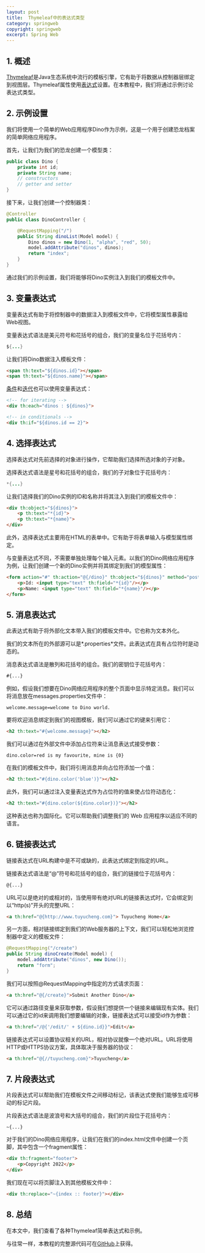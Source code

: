 ```yaml
---
layout: post
title:  Thymeleaf中的表达式类型
category: springweb
copyright: springweb
excerpt: Spring Web
---
```


## 1. 概述

[Thymeleaf](https://www.thymeleaf.org/)是Java生态系统中流行的模板引擎，它有助于将数据从控制器层绑定到视图层。Thymeleaf属性使用[表达式](https://www.baeldung.com/spring-thymeleaf-3-expressions)设置。在本教程中，我们将通过示例讨论表达式类型。

## 2. 示例设置

我们将使用一个简单的Web应用程序Dino作为示例，这是一个用于创建恐龙档案的简单网络应用程序。

首先，让我们为我们的恐龙创建一个模型类：

```java
public class Dino {
    private int id;
    private String name;
    // constructors   
    // getter and setter
}
```

接下来，让我们创建一个控制器类：

```java
@Controller
public class DinoController {

    @RequestMapping("/")
    public String dinoList(Model model) {
        Dino dinos = new Dino(1, "alpha", "red", 50);
        model.addAttribute("dinos", dinos);
        return "index";
    }
}
```

通过我们的示例设置，我们将能够将Dino实例注入到我们的模板文件中。

## 3. 变量表达式

变量表达式有助于将控制器中的数据注入到模板文件中，它将模型属性暴露给Web视图。

变量表达式语法是美元符号和花括号的组合，我们的变量名位于花括号内：

```java
${...}
```

让我们将Dino数据注入模板文件：

```html
<span th:text="${dinos.id}"></span> 
<span th:text="${dinos.name}"></span>
```

[条件](https://www.baeldung.com/spring-thymeleaf-conditionals)和[迭代](https://www.baeldung.com/thymeleaf-iteration)也可以使用变量表达式：

```html
<!-- for iterating -->
<div th:each="dinos : ${dinos}">

<!-- in conditionals -->
<div th:if="${dinos.id == 2}">
```

## 4. 选择表达式

选择表达式对先前选择的对象进行操作，它帮助我们选择所选对象的子对象。

选择表达式语法是星号和花括号的组合，我们的子对象位于花括号内：

```java
*{...}
```

让我们选择我们的Dino实例的ID和名称并将其注入到我们的模板文件中：

```html
<div th:object="${dinos}">
    <p th:text="*{id}">
    <p th:text="*{name}">
</div>
```

此外，选择表达式主要用在HTML的表单中。它有助于将表单输入与模型属性绑定。

与变量表达式不同，不需要单独处理每个输入元素。以我们的Dino网络应用程序为例，让我们创建一个新的Dino实例并将其绑定到我们的模型属性：

```html
<form action="#" th:action="@{/dino}" th:object="${dinos}" method="post">
    <p>Id: <input type="text" th:field="*{id}"/></p>
    <p>Name: <input type="text" th:field="*{name}"/></p>
</form>
```

## 5. 消息表达式

此表达式有助于将外部化文本带入我们的模板文件中。它也称为文本外化。

我们的文本所在的外部源可以是*.properties*文件。此表达式在具有占位符时是动态的。

消息表达式语法是散列和花括号的组合。我们的密钥位于花括号内：

```html
#{...}
```

例如，假设我们想要在Dino网络应用程序的整个页面中显示特定消息。我们可以将消息放在messages.properties文件中：

```properties
welcome.message=welcome to Dino world.
```

要将欢迎消息绑定到我们的视图模板，我们可以通过它的键来引用它：

```html
<h2 th:text="#{welcome.message}"></h2>
```

我们可以通过在外部文件中添加占位符来让消息表达式接受参数：

```properties
dino.color=red is my favourite, mine is {0}
```

在我们的模板文件中，我们将引用消息并向占位符添加一个值：

```html
<h2 th:text="#{dino.color('blue')}"></h2>
```

此外，我们可以通过注入变量表达式作为占位符的值来使占位符动态化：

```html
<h2 th:text="#{dino.color(${dino.color})}"></h2>
```

这种表达也称为国际化。它可以帮助我们调整我们的 Web 应用程序以适应不同的语言。

## 6. 链接表达式

链接表达式在URL构建中是不可或缺的，此表达式绑定到指定的URL。

链接表达式语法是“@”符号和花括号的组合，我们的链接位于花括号内：

```html
@{...}
```

URL可以是绝对的或相对的，当使用带有绝对URL的链接表达式时，它会绑定到以“http(s)”开头的完整URL：

```html
<a th:href="@{http://www.tuyucheng.com}"> Tuyucheng Home</a>
```

另一方面，相对链接绑定到我们的Web服务器的上下文，我们可以轻松地浏览控制器中定义的模板文件：

```java
@RequestMapping("/create")
public String dinoCreate(Model model) {
    model.addAttribute("dinos", new Dino());
    return "form";
}
```

我们可以按照@RequestMapping中指定的方式请求页面：

```html
<a th:href="@{/create}">Submit Another Dino</a>
```

它可以通过路径变量来获取参数，假设我们想提供一个链接来编辑现有实体。我们可以通过它的id来调用我们想要编辑的对象，链接表达式可以接受id作为参数：

```html
<a th:href="/@{'/edit/' + ${dino.id}}">Edit</a>
```

链接表达式可以设置协议相关的URL，相对协议就像一个绝对URL。URL将使用HTTP或HTTPS协议方案，具体取决于服务器的协议：

```html
<a th:href="@{//tuyucheng.com}">Tuyucheng</a>
```

## 7. 片段表达式

片段表达式可以帮助我们在模板文件之间移动标记，该表达式使我们能够生成可移动的标记片段。

片段表达式语法是波浪号和大括号的组合，我们的片段位于花括号内：

```http
~{...}
```

对于我们的Dino网络应用程序，让我们在我们的index.html文件中创建一个页脚，其中包含一个fragment属性：

```html
<div th:fragment="footer">
    <p>Copyright 2022</p>
</div>
```

我们现在可以将页脚注入到其他模板文件中：

```html
<div th:replace="~{index :: footer}"></div>
```

## 8. 总结

在本文中，我们查看了各种Thymeleaf简单表达式和示例。

与往常一样，本教程的完整源代码可在[GitHub](https://github.com/tuyucheng7/taketoday-tutorial4j/tree/master/spring-web-modules)上获得。
